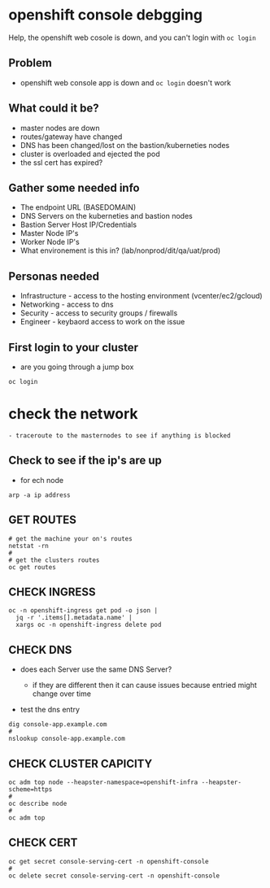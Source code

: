 # openshift console debgging
Help, the openshift web cosole is down, and you can't login with ```oc login```

## Problem
- openshift web console app is down and ```oc login``` doesn't work

## What could it be?
- master nodes are down
- routes/gateway have changed
- DNS has been changed/lost on the bastion/kuberneties nodes
- cluster is overloaded and ejected the pod
- the ssl cert has expired?

## Gather some needed info
- The endpoint URL (BASEDOMAIN)
- DNS Servers on the kuberneties and bastion nodes
- Bastion Server Host IP/Credentials
- Master Node IP's
- Worker Node IP's
- What environement is this in? (lab/nonprod/dit/qa/uat/prod)

## Personas needed
- Infrastructure - access to the hosting environment (vcenter/ec2/gcloud)
- Networking - access to dns 
- Security - access to security groups / firewalls
- Engineer - keybaord access to work on the issue 


## First login to your cluster
- are you going through a jump box
```
oc login
```

# check the network
```
- traceroute to the masternodes to see if anything is blocked
```

## Check to see if the ip's are up
- for ech node
```
arp -a ip address
```
## GET ROUTES
```
# get the machine your on's routes
netstat -rn
#
# get the clusters routes
oc get routes
```

## CHECK INGRESS
```
oc -n openshift-ingress get pod -o json |
  jq -r '.items[].metadata.name' |
  xargs oc -n openshift-ingress delete pod
```  

## CHECK DNS
- does each Server use the same DNS Server?
  - if they are different then it can cause issues because entried might change over time

- test the dns entry
```
dig console-app.example.com
#
nslookup console-app.example.com
```

## CHECK CLUSTER CAPICITY
```
oc adm top node --heapster-namespace=openshift-infra --heapster-scheme=https
#
oc describe node
#
oc adm top
```


## CHECK CERT
```
oc get secret console-serving-cert -n openshift-console
#
oc delete secret console-serving-cert -n openshift-console
```
